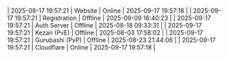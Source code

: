 | 2025-09-17 19:57:21 | Website | Online | 2025-09-17 19:57:18 |
| 2025-09-17 19:57:21 | Registration | Offline | 2025-09-09 16:40:23 |
| 2025-09-17 19:57:21 | Auth Server | Offline | 2025-08-18 09:33:31 |
| 2025-09-17 19:57:21 | Kezan (PvE) | Offline | 2025-08-03 17:58:02 |
| 2025-09-17 19:57:21 | Gurubashi (PvP) | Offline | 2025-08-23 21:44:06 |
| 2025-09-17 19:57:21 | Cloudflare | Online | 2025-09-17 19:57:18 |
